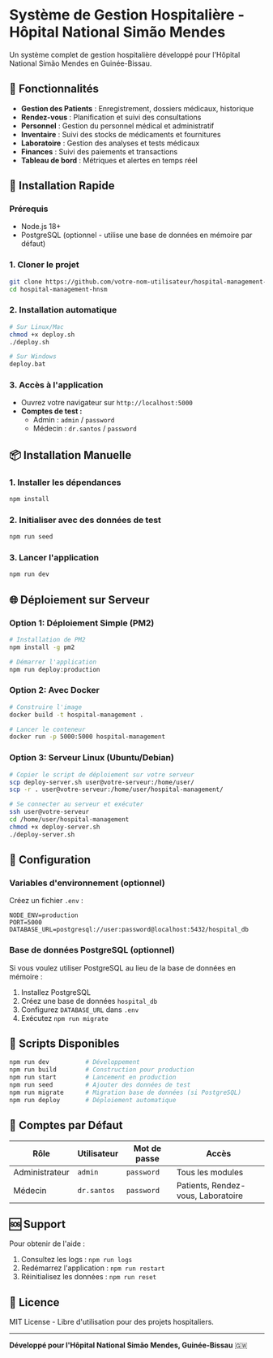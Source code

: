 # Système de Gestion Hospitalière - Hôpital National Simão Mendes

Un système complet de gestion hospitalière développé pour l'Hôpital National Simão Mendes en Guinée-Bissau.

## 🏥 Fonctionnalités

- **Gestion des Patients** : Enregistrement, dossiers médicaux, historique
- **Rendez-vous** : Planification et suivi des consultations  
- **Personnel** : Gestion du personnel médical et administratif
- **Inventaire** : Suivi des stocks de médicaments et fournitures
- **Laboratoire** : Gestion des analyses et tests médicaux
- **Finances** : Suivi des paiements et transactions
- **Tableau de bord** : Métriques et alertes en temps réel

## 🚀 Installation Rapide

### Prérequis
- Node.js 18+ 
- PostgreSQL (optionnel - utilise une base de données en mémoire par défaut)

### 1. Cloner le projet
```bash
git clone https://github.com/votre-nom-utilisateur/hospital-management-hnsm.git
cd hospital-management-hnsm
```

### 2. Installation automatique
```bash
# Sur Linux/Mac
chmod +x deploy.sh
./deploy.sh

# Sur Windows
deploy.bat
```

### 3. Accès à l'application
- Ouvrez votre navigateur sur `http://localhost:5000`
- **Comptes de test :**
  - Admin : `admin` / `password`
  - Médecin : `dr.santos` / `password`

## 📦 Installation Manuelle

### 1. Installer les dépendances
```bash
npm install
```

### 2. Initialiser avec des données de test
```bash
npm run seed
```

### 3. Lancer l'application
```bash
npm run dev
```

## 🌐 Déploiement sur Serveur

### Option 1: Déploiement Simple (PM2)
```bash
# Installation de PM2
npm install -g pm2

# Démarrer l'application
npm run deploy:production
```

### Option 2: Avec Docker
```bash
# Construire l'image
docker build -t hospital-management .

# Lancer le conteneur
docker run -p 5000:5000 hospital-management
```

### Option 3: Serveur Linux (Ubuntu/Debian)
```bash
# Copier le script de déploiement sur votre serveur
scp deploy-server.sh user@votre-serveur:/home/user/
scp -r . user@votre-serveur:/home/user/hospital-management/

# Se connecter au serveur et exécuter
ssh user@votre-serveur
cd /home/user/hospital-management
chmod +x deploy-server.sh
./deploy-server.sh
```

## 🔧 Configuration

### Variables d'environnement (optionnel)
Créez un fichier `.env` :
```
NODE_ENV=production
PORT=5000
DATABASE_URL=postgresql://user:password@localhost:5432/hospital_db
```

### Base de données PostgreSQL (optionnel)
Si vous voulez utiliser PostgreSQL au lieu de la base de données en mémoire :
1. Installez PostgreSQL
2. Créez une base de données `hospital_db`
3. Configurez `DATABASE_URL` dans `.env`
4. Exécutez `npm run migrate`

## 🎯 Scripts Disponibles

```bash
npm run dev          # Développement
npm run build        # Construction pour production
npm run start        # Lancement en production
npm run seed         # Ajouter des données de test
npm run migrate      # Migration base de données (si PostgreSQL)
npm run deploy       # Déploiement automatique
```

## 👥 Comptes par Défaut

| Rôle | Utilisateur | Mot de passe | Accès |
|------|-------------|--------------|--------|
| Administrateur | `admin` | `password` | Tous les modules |
| Médecin | `dr.santos` | `password` | Patients, Rendez-vous, Laboratoire |

## 🆘 Support

Pour obtenir de l'aide :
1. Consultez les logs : `npm run logs`
2. Redémarrez l'application : `npm run restart`
3. Réinitialisez les données : `npm run reset`

## 📜 Licence

MIT License - Libre d'utilisation pour des projets hospitaliers.

---

**Développé pour l'Hôpital National Simão Mendes, Guinée-Bissau** 🇬🇼